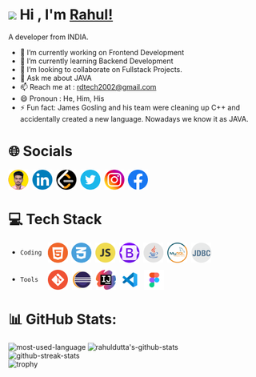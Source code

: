# <img src="https://github.com/TheDudeThatCode/TheDudeThatCode/blob/master/Assets/Hi.gif" width="29"> Hi , I'm [Rahul!](https://rahuldutta.bio.link/)

A developer from INDIA.

 - 🔭 I’m currently working on Frontend Development
- 🌱 I’m currently learning Backend Development
- 👯 I’m looking to collaborate on Fullstack Projects.
- 💬 Ask me about JAVA
- 📫 Reach me at : rdtech2002@gmail.com
- 😄 Pronoun : He, Him, His
- ⚡ Fun fact: James Gosling and his team were cleaning up C++ and accidentally created a new language. Nowadays we know it as JAVA.

# 🌐 Socials

<a href="https://rahuldutta.bio.link/" target="blank"><img align="center" src="https://raw.githubusercontent.com/irahuldutta02/dynamic-images/main/persons/rahul-dutta-profile-pic-rounded.png" alt="rahuldutta.bio.link" height="40" width="40" /></a>&nbsp;&nbsp;<a href="https://linkedin.com/in/irahuldutta02" target="blank"><img align="center" src="https://github.com/irahuldutta02/dynamic-images/blob/main/icons/linkedin-icon-round.png?raw=true" alt="irahuldutta02" height="40" width="40" /></a>&nbsp;&nbsp;<a href="https://www.leetcode.com/irahuldutta02" target="blank"><img align="center" src="https://github.com/irahuldutta02/dynamic-images/blob/main/icons/leetcode-icon-round.png?raw=true" alt="irahuldutta02" height="40" width="40" /></a>&nbsp;&nbsp;<a href="https://twitter.com/irahuldutta02" target="blank"><img align="center" src="https://github.com/irahuldutta02/dynamic-images/blob/main/icons/twitter-icon-round.png?raw=true" alt="irahuldutta02" height="40" width="40" /></a>&nbsp;&nbsp;<a href="https://instagram.com/irahuldutta02" target="blank"><img align="center" src="https://github.com/irahuldutta02/dynamic-images/blob/main/icons/instagram-icon-round.png?raw=true" alt="irahuldutta02" height="40" width="40" /></a>&nbsp;&nbsp;<a href="https://facebook.com/irahuldutta02" target="blank"><img align="center" src="https://github.com/irahuldutta02/dynamic-images/blob/main/icons/facebook-icon-round.png?raw=true" alt="irahuldutta02" height="40" width="40" /></a>&nbsp;&nbsp;

# 💻 Tech Stack

- `Coding` &nbsp; <img align="center" src="https://github.com/irahuldutta02/dynamic-images/blob/main/icons/html5-icon-round.png?raw=true" alt="html5" width="40" height="40"/>&nbsp;&nbsp;<img align="center" src="https://github.com/irahuldutta02/dynamic-images/blob/main/icons/css3-icon-round.png?raw=true" alt="css3" width="40" height="40"/>&nbsp;&nbsp;<img align="center" src="https://github.com/irahuldutta02/dynamic-images/blob/main/icons/javascript-icon-round.png?raw=true" alt="javascript" width="40" height="40"/>&nbsp;&nbsp;<img align="center" src="https://github.com/irahuldutta02/dynamic-images/blob/main/icons/bootstrap-icon-round.png?raw=true" alt="javascript" width="40" height="40"/>&nbsp;&nbsp;<img align="center" src="https://github.com/irahuldutta02/dynamic-images/blob/main/icons/java-icon-round.png?raw=true" alt="java" width="40" height="40"/>&nbsp;&nbsp;<img align="center" src="https://github.com/irahuldutta02/dynamic-images/blob/main/icons/mysql-icon-round.png?raw=true" alt="mysql" width="40" height="40"/>&nbsp;&nbsp;<img align="center" src="https://github.com/irahuldutta02/dynamic-images/blob/main/icons/javajdbc-icon-round.png?raw=true" alt="java-jdbc" width="40" height="40"/>&nbsp;&nbsp;

- `Tools` &nbsp;&nbsp;&nbsp;  <img align="center" src="https://github.com/irahuldutta02/dynamic-images/blob/main/icons/git-icon-round.png?raw=true" alt="git" width="40" height="40"/>&nbsp;&nbsp;<img align="center" src="https://github.com/irahuldutta02/dynamic-images/blob/main/icons/eclipse-icon-round.png?raw=true" alt="eclipse" width="40" height="40"/>&nbsp;&nbsp;<img align="center" src="https://github.com/irahuldutta02/dynamic-images/blob/main/icons/intelijidea-icon-round.png?raw=true" alt="intelijidea" width="40" height="40"/>&nbsp;&nbsp;<img align="center" src="https://github.com/irahuldutta02/dynamic-images/blob/main/icons/vscode-icon-round.png?raw=true" alt="vscode" width="40" height="40"/>&nbsp;&nbsp;<img align="center" src="https://github.com/irahuldutta02/dynamic-images/blob/main/icons/figma-icon-round.png?raw=true" alt="figma" width="40" height="40"/>&nbsp;&nbsp;

# 📊 GitHub Stats:
![most-used-language](https://github-readme-stats.vercel.app/api/top-langs/?username=irahuldutta02&theme=radical&hide_border=false&include_all_commits=true&count_private=true&layout=compact)
![rahuldutta's-github-stats](https://github-readme-stats.vercel.app/api?username=irahuldutta02&theme=radical&hide_border=false&include_all_commits=true&count_private=true)<br/>
![github-streak-stats](https://github-readme-streak-stats.herokuapp.com/?user=irahuldutta02&theme=radical&hide_border=false)<br/>
![trophy](https://github-profile-trophy.vercel.app/?username=irahuldutta02)
